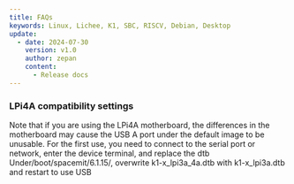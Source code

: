 ```yaml
---
title: FAQs
keywords: Linux, Lichee, K1, SBC, RISCV, Debian, Desktop
update:
  - date: 2024-07-30
    version: v1.0
    author: zepan
    content:
      - Release docs
---
```


### LPi4A compatibility settings
Note that if you are using the LPi4A motherboard, the differences in the motherboard may cause the USB A port under the default image to be unusable. For the first use, you need to connect to the serial port or network, enter the device terminal, and replace the dtb
Under/boot/spacemit/6.1.15/, overwrite k1-x_lpi3a_4a.dtb with k1-x_lpi3a.dtb and restart to use USB


